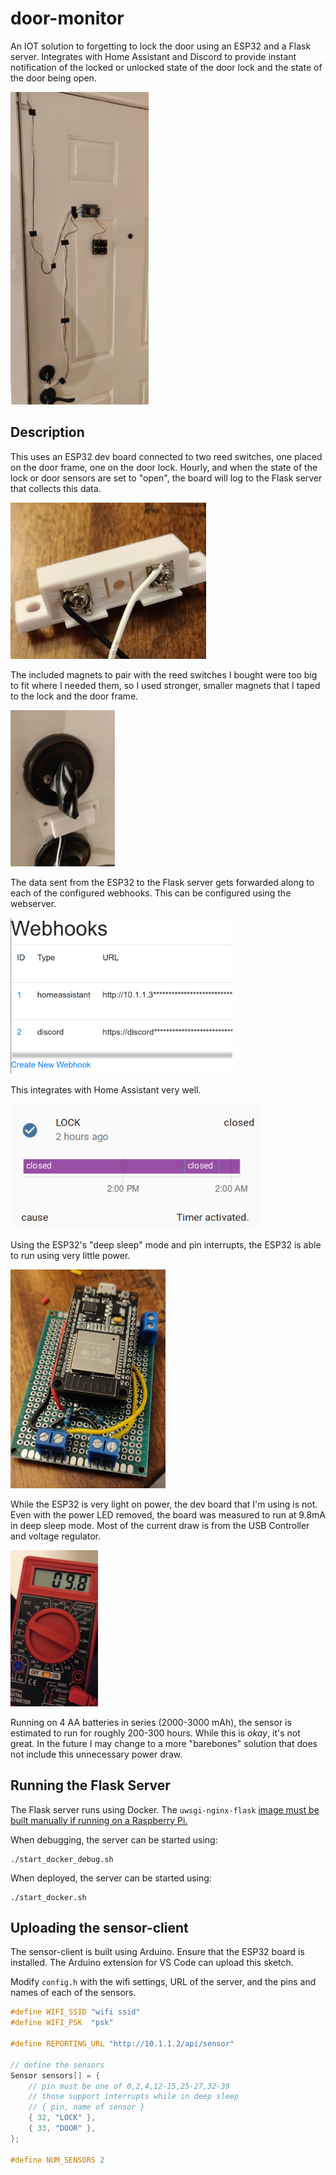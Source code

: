 # door-monitor

An IOT solution to forgetting to lock the door using an ESP32 and a Flask
server. Integrates with Home Assistant and Discord to provide instant
notification of the locked or unlocked state of the door lock and the state
of the door being open.

<img src="docs/img/installed_sensor.jpg" alt="image of the installed sensor"
height="500" />

## Description

This uses an ESP32 dev board connected to two reed switches, one placed on the
door frame, one on the door lock. Hourly, and when the state of the lock or
door sensors are set to "open",
the board will log to the Flask server that collects this data.

<img src="docs/img/reed_switch.jpg" alt="image of the reed switch"
height="250" />

The included magnets to pair with the reed switches I bought were too big
to fit where I needed them, so I used stronger, smaller magnets that
I taped to the lock and the door frame.

<img src="docs/img/installed_lock_sensor.jpg" alt="image of the installed lock sensor" height="250" />

The data sent from the ESP32 to the Flask server gets forwarded
along to each of the configured webhooks. This can be configured
using the webserver.

<img src="docs/img/webhook&#32;settings.png" alt="image of the configure webhooks page" height="250" />

This integrates with Home Assistant very well.

<img src="docs/img/home_assistant_integration.png" alt="image of integration with home assistant" height="200">

Using the ESP32's "deep sleep" mode and pin interrupts,
the ESP32 is able to run using very little power.

<img src="docs/img/assembled_board.jpg" alt="image of the assembled esp32 board" height="350" />

While the ESP32 is very light on power, the dev board that I'm using
is not.
Even with the power LED removed,
the board was measured to run at 9.8mA in deep sleep mode.
Most of the current
draw is from the USB Controller and voltage regulator.

<img src="docs/img/devkit_current_draw.jpg" alt="current draw of esp32 dev board" height="250" />

Running on 4 AA batteries in series (2000-3000 mAh),
the sensor is estimated to run for roughly 200-300 hours.
While this is _okay_, it's not great.
In the future I may change to a more "barebones" solution
that does not include this unnecessary power draw.

## Running the Flask Server

The Flask server runs using Docker. The `uwsgi-nginx-flask`
[image must be built manually if running on a Raspberry Pi.](https://github.com/tiangolo/uwsgi-nginx-flask-docker/issues/67)

When debugging, the server can be started using:

```console
./start_docker_debug.sh
```

When deployed, the server can be started using:

```console
./start_docker.sh
```

## Uploading the sensor-client

The sensor-client is built using Arduino. Ensure that the ESP32 board is
installed.
The Arduino extension for VS Code can upload this sketch.

Modify `config.h` with the wifi settings, URL of the server,
and the pins and names of each of the sensors.

```cpp
#define WIFI_SSID "wifi ssid"
#define WIFI_PSK  "psk"

#define REPORTING_URL "http://10.1.1.2/api/sensor"

// define the sensors
Sensor sensors[] = {
    // pin must be one of 0,2,4,12-15,25-27,32-39
    // those support interrupts while in deep sleep
    // { pin, name of sensor }
    { 32, "LOCK" },
    { 33, "DOOR" },
};

#define NUM_SENSORS 2
```
